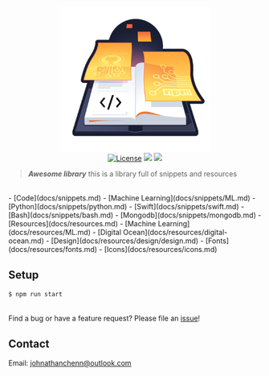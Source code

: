<p align="center">
  <img href="http://docs.johnnythedeveloper.com" src="https://raw.githubusercontent.com/johnathanachen/Library/master/docs/assets/images/cover-art.png" width="300" alt="Fitii">
  <br>
  <a href="#"><img src="https://img.shields.io/badge/license-MIT-blue.svg" alt="License"></a>
  <a href="#"><img src="https://img.shields.io/badge/status-online-brightgreen.svg"></a>
  <a href="#"><img src="https://img.shields.io/redmine/plugin/stars/redmine_xlsx_format_issue_exporter.svg?style=social"></a>
</p>


> **_Awesome library_** this is a library full of snippets and resources

<div><br /></div>
- [Code](docs/snippets.md)
  - [Machine Learning](docs/snippets/ML.md)
  - [Python](docs/snippets/python.md)
  - [Swift](docs/snippets/swift.md)
  - [Bash](docs/snippets/bash.md)
  - [Mongodb](docs/snippets/mongodb.md)
- [Resources](docs/resources.md)
  - [Machine Learning](docs/resources/ML.md)
  - [Digital Ocean](docs/resources/digital-ocean.md)
  - [Design](docs/resources/design/design.md)
  - [Fonts](docs/resources/fonts.md)
  - [Icons](docs/resources/icons.md)


## Setup

```js
$ npm run start
```

<br />
Find a bug or have a feature request? Please file an <a href="https://github.com/johnathanachen/Library/issues" targe="_blank">issue</a>!


## Contact

Email: [johnathanchenn@outlook.com](mailto:johnathanchenn@outlook.com)

